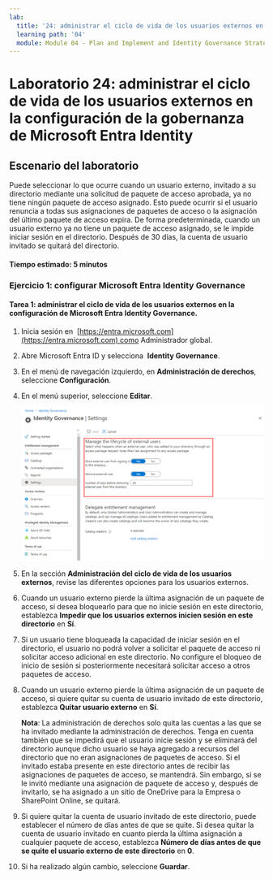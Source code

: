 ```yaml
---
lab:
  title: '24: administrar el ciclo de vida de los usuarios externos en la configuración de Microsoft Entra Identity Governance'
  learning path: '04'
  module: Module 04 - Plan and Implement and Identity Governance Strategy
---
```


# Laboratorio 24: administrar el ciclo de vida de los usuarios externos en la configuración de la gobernanza de Microsoft Entra Identity  

## Escenario del laboratorio

Puede seleccionar lo que ocurre cuando un usuario externo, invitado a su directorio mediante una solicitud de paquete de acceso aprobada, ya no tiene ningún paquete de acceso asignado. Esto puede ocurrir si el usuario renuncia a todas sus asignaciones de paquetes de acceso o la asignación del último paquete de acceso expira. De forma predeterminada, cuando un usuario externo ya no tiene un paquete de acceso asignado, se le impide iniciar sesión en el directorio. Después de 30 días, la cuenta de usuario invitado se quitará del directorio.

#### Tiempo estimado: 5 minutos

### Ejercicio 1: configurar Microsoft Entra Identity Governance

#### Tarea 1: administrar el ciclo de vida de los usuarios externos en la configuración de Microsoft Entra Identity Governance.

1. Inicia sesión en  [https://entra.microsoft.com](https://entra.microsoft.com) como Administrador global.

2. Abre Microsoft Entra ID y selecciona  **Identity Governance**.

3. En el menú de navegación izquierdo, en **Administración de derechos**, seleccione **Configuración**.

4. En el menú superior, seleccione **Editar**.

    ![Imagen de pantalla que muestra la página de configuración de Identity Governance con la opción Administración del ciclo de vida de los usuarios externos resaltada.](./media/lp4-mod1-manage-lifcycle-of-ext-users.png)

5. En la sección **Administración del ciclo de vida de los usuarios externos**, revise las diferentes opciones para los usuarios externos.

6. Cuando un usuario externo pierde la última asignación de un paquete de acceso, si desea bloquearlo para que no inicie sesión en este directorio, establezca **Impedir que los usuarios externos inicien sesión en este directorio** en **Sí**.

7. Si un usuario tiene bloqueada la capacidad de iniciar sesión en el directorio, el usuario no podrá volver a solicitar el paquete de acceso ni solicitar acceso adicional en este directorio. No configure el bloqueo de inicio de sesión si posteriormente necesitará solicitar acceso a otros paquetes de acceso.

8. Cuando un usuario externo pierde la última asignación de un paquete de acceso, si quiere quitar su cuenta de usuario invitado de este directorio, establezca **Quitar usuario externo** en **Sí**.

    **Nota**: La administración de derechos solo quita las cuentas a las que se ha invitado mediante la administración de derechos. Tenga en cuenta también que se impedirá que el usuario inicie sesión y se eliminará del directorio aunque dicho usuario se haya agregado a recursos del directorio que no eran asignaciones de paquetes de acceso. Si el invitado estaba presente en este directorio antes de recibir las asignaciones de paquetes de acceso, se mantendrá. Sin embargo, si se le invitó mediante una asignación de paquete de acceso y, después de invitarlo, se ha asignado a un sitio de OneDrive para la Empresa o SharePoint Online, se quitará.

9. Si quiere quitar la cuenta de usuario invitado de este directorio, puede establecer el número de días antes de que se quite. Si desea quitar la cuenta de usuario invitado en cuanto pierda la última asignación a cualquier paquete de acceso, establezca **Número de días antes de que se quite el usuario externo de este directorio** en **0**.

10. Si ha realizado algún cambio, seleccione **Guardar**.

